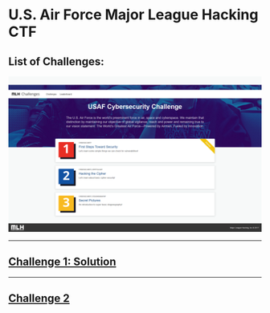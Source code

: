 # **U.S. Air Force Major League Hacking CTF**
## **List of Challenges:**

![Challenges](images/challenges.png)
___
## **[Challenge 1: Solution](Challenge_1)**
___

## **[Challenge 2](Challenge_2)**
